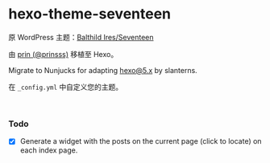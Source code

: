 # hexo-theme-seventeen

原 WordPress 主题：[Balthild Ires/Seventeen](http://git.oschina.net/balthild/Seventeen)

由 [prin (@prinsss)](https://prin.pw) 移植至 Hexo。

Migrate to Nunjucks for adapting hexo@5.x by slanterns.

在 `_config.yml` 中自定义您的主题。

&ensp;

### Todo
- [x] Generate a widget with the posts on the current page (click to locate) on each index page.